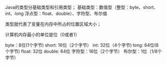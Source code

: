 Java的类型分基础类型和引用类型；
基础类型：数值型（整型：byte、short、int、long 浮点型：float、double）、字符型、布尔值

类型就代表了变量在内存中所占的位置区域大小；

计算机内存最小的单位是位（0或者1）

byte：8位(1个字节)
short: 16位（2个字节）
int: 32位（4个字节)
long: 64位(8个字节)
float: 32位
double: 64位
字符型：16位（2个字节）
布尔型：1位（1/8个字节）
